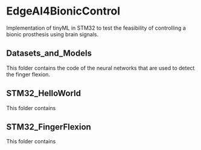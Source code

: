 # EdgeAI4BionicControl
Implementation of  tinyML in STM32 to test the feasibility of controlling a bionic prosthesis using brain signals.
## Datasets_and_Models
This folder contains the code of the neural networks that are used to detect the finger flexion.
## STM32_HelloWorld
This folder contains
## STM32_FingerFlexion
This folder contains

